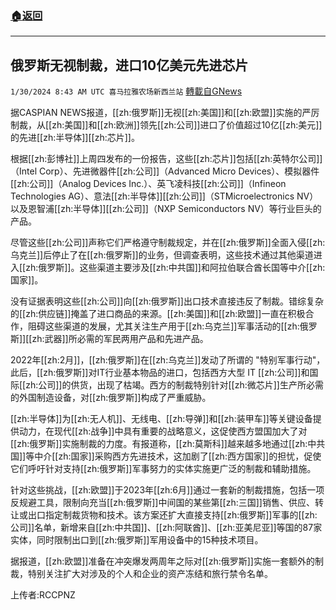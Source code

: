 ###  [:house:返回](README.md)
---


## 俄罗斯无视制裁，进口10亿美元先进芯片
`1/30/2024 8:43 AM UTC 喜马拉雅农场新西兰站` [轉載自GNews](https://gnews.org/articles/2265607)

据CASPIAN NEWS报道，[[zh:俄罗斯]]无视[[zh:美国]]和[[zh:欧盟]]实施的严厉制裁，从[[zh:美国]]和[[zh:欧洲]]领先[[zh:公司]]进口了价值超过10亿[[zh:美元]]的先进[[zh:半导体]][[zh:芯片]]。

根据[[zh:彭博社]]上周四发布的一份报告，这些[[zh:芯片]]包括[[zh:英特尔公司]]（Intel Corp）、先进微器件[[zh:公司]]（Advanced Micro Devices）、模拟器件[[zh:公司]]（Analog Devices Inc.）、英飞凌科技[[zh:公司]]（Infineon Technologies AG）、意法[[zh:半导体]][[zh:公司]]（STMicroelectronics NV）以及恩智浦[[zh:半导体]][[zh:公司]]（NXP Semiconductors NV）等行业巨头的产品。

尽管这些[[zh:公司]]声称它们严格遵守制裁规定，并在[[zh:俄罗斯]]全面入侵[[zh:乌克兰]]后停止了在[[zh:俄罗斯]]的业务，但调查表明，这些技术通过其他渠道进入[[zh:俄罗斯]]。这些渠道主要涉及[[zh:中共国]]和阿拉伯联合酋长国等中介[[zh:国家]]。

没有证据表明这些[[zh:公司]]向[[zh:俄罗斯]]出口技术直接违反了制裁。错综复杂的[[zh:供应链]]掩盖了进口商品的来源。[[zh:美国]]和[[zh:欧盟]]一直在积极合作，阻碍这些渠道的发展，尤其关注生产用于[[zh:乌克兰]]军事活动的[[zh:俄罗斯]][[zh:武器]]所必需的军民两用产品和先进产品。

2022年[[zh:2月]]，[[zh:俄罗斯]]在[[zh:乌克兰]]发动了所谓的 "特别军事行动"，此后，[[zh:俄罗斯]]对IT行业基本物品的进口，包括西方大型 IT [[zh:公司]]和国际[[zh:公司]]的供货，出现了枯竭。西方的制裁特别针对[[zh:微芯片]]生产所必需的外国制造设备，对[[zh:俄罗斯]]构成了严重威胁。 

[[zh:半导体]]为[[zh:无人机]]、无线电、[[zh:导弹]]和[[zh:装甲车]]等关键设备提供动力，在现代[[zh:战争]]中具有重要的战略意义，这促使西方盟国加大了对[[zh:俄罗斯]]实施制裁的力度。有报道称，[[zh:莫斯科]]越来越多地通过[[zh:中共国]]等中介[[zh:国家]]采购西方先进技术，这加剧了[[zh:西方国家]]的担忧，促使它们呼吁针对支持[[zh:俄罗斯]]军事努力的实体实施更广泛的制裁和辅助措施。

针对这些挑战，[[zh:欧盟]]于2023年[[zh:6月]]通过一套新的制裁措施，包括一项反规避工具，限制向充当[[zh:俄罗斯]]中间国的某些第[[zh:三国]]销售、供应、转让或出口指定制裁货物和技术。该方案还扩大直接支持[[zh:俄罗斯]]军事的[[zh:公司]]名单，新增来自[[zh:中共国]]、[[zh:阿联酋]]、[[zh:亚美尼亚]]等国的87家实体，同时限制出口到[[zh:俄罗斯]]军用设备中的15种技术项目。

据报道，[[zh:欧盟]]准备在冲突爆发两周年之际对[[zh:俄罗斯]]实施一套额外的制裁，特别关注扩大对涉及的个人和企业的资产冻结和旅行禁令名单。

上传者:RCCPNZ

